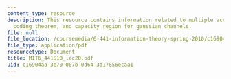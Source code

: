 ```yaml
---
content_type: resource
description: This resource contains information related to multiple access channels,
  coding theorem, and capacity region for gaussian channels.
file: null
file_location: /coursemedia/6-441-information-theory-spring-2010/c16904aa3e70007b0d643d17856ecaa1_MIT6_441S10_lec20.pdf
file_type: application/pdf
resourcetype: Document
title: MIT6_441S10_lec20.pdf
uid: c16904aa-3e70-007b-0d64-3d17856ecaa1
---
```

